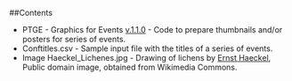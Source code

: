 ##Contents

* PTGE - Graphics for Events [v.1.1.0](https://github.com/franfranz/Graphs_and_Pics_Toytools/blob/main/PTGE_Graphics_for_Events/PTGE_Graphics_for_Events.R) - Code to prepare thumbnails and/or posters for series of events.
* Conftitles.csv - Sample input file with the titles of a series of events. 
* Image Haeckel_Lichenes.jpg - Drawing of lichens by [Ernst Haeckel](https://en.wikipedia.org/wiki/Ernst_Haeckel), Public domain image, obtained from Wikimedia Commons. 
